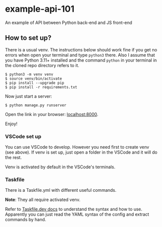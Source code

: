 # example-api-101
An example of API between Python back-end and JS front-end

## How to set up?

There is a usual venv. The instructions below should work fine if you get no errors when open your terminal and type `python3` there. Also I assume that you have Python 3.11+ installed and the command `python` in your terminal in the cloned repo directory refers to it.

```shell
$ python3 -m venv venv
$ source venv/bin/activate
$ pip install --upgrade pip
$ pip install -r requirements.txt
```

Now just start a server:

```shell
$ python manage.py runserver
```

Open the link in your browser: [localhost:8000](http://localhost:8000).

Enjoy!


### VSCode set up

You can use VSCode to develop. However you need first to create venv (see above). If venv is set up, just open a folder in the VSCode and it will do the rest.

Venv is activated by default in the VSCode's terminals.

### Taskfile

There is a Taskfile.yml with different useful commands.

**Note**: They all require activated venv.

Refer to [Taskfile.dev docs](https://taskfile.dev/usage/) to understand the syntax and how to use.
Apparently you can just read the YAML syntax of the config and extract commands by hand.
